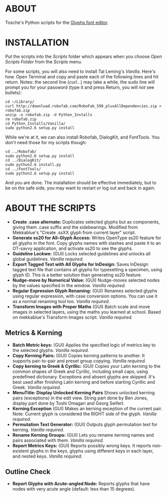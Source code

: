 # ABOUT

Tosche's Python scripts for the [Glyphs font editor](http://glyphsapp.com/).


# INSTALLATION

Put the scripts into the *Scripts* folder which appears when you choose *Open Scripts Folder* from the *Scripts* menu.

For some scripts, you will also need to install Tal Leming's *Vanilla*. Here's how. Open Terminal and copy and paste each of the following lines and hit return. Notes: the second line (*curl*...) may take a while, the sudo line will prompt you for your password (type it and press Return, you will *not* see bullets):

    cd ~/Library/
    curl http://download.robofab.com/RoboFab_599_plusAllDependencies.zip > robofab.zip
    unzip -o robofab.zip -d Python_Installs
    rm robofab.zip
    cd Python_Installs/Vanilla/
    sudo python2.6 setup.py install

While we're at it, we can also install Robofab, DialogKit, and FontTools. You don't need those for my scripts though:

    cd ../Robofab/
    sudo python2.6 setup.py install
    cd ../DialogKit/
    sudo python2.6 install.py
    cd ../FontTools/
    sudo python2.6 setup.py install

And you are done. The installation should be effective immediately, but to be on the safe side, you may want to restart or log out and back in again.

# ABOUT THE SCRIPTS
* **Create .case alternate:** Duplicates selected glyphs but as components, giving them .case suffix and the sidebearings. Modified from Mekkablue's "Create .ssXX glyph from current layer" script.
* **Generate ss20 for All-Glyph Access:** Writes OpenType ss20 feature for all glyphs in the font. Copy glyphs names with slashes and paste it to an OT-savvy application, and activate ss20 to see the glyphs.
* **Guideline Lockwe:** (GUI) Locks selected guidelines and unlocks all global guidelines. *Vanilla required.*
* **Export Tagged Text with All Glyphs for InDesign:** Saves InDesign tagged text file that contains all glyphs for typesetting a specimen, using glyph ID. This is a better solution than generating ss20 feature.
* **Nudge-move by Numerical Value:** (GUI) Nudge-moves selected nodes by the values specified in the window. *Vanilla required.*
* **Regular Expression Glyph Renaming:** (GUI) Renames selected glyphs using regular expression, with case conversion options. You can use it as a normal renaming tool too. *Vanilla required.*
* **Transform Images with Proper Maths** (GUI) Batch scale and move images in selected layers, using the maths you learned at school. Based on mekkablue's Transform Images script. *Vanilla required.*
## Metrics & Kerning
* **Batch Metric keys:** (GUI) Applies the specified logic of metrics key to the selected glyphs. *Vanilla required.*
* **Copy Kerning Pairs:** (GUI) Copies kerning patterns to another. It supports pair-to-pair and preset group copying. *Vanilla required.*
* **Copy kerning to Greek & Cyrillic:** (GUI) Copies your Latin kerning to the common shapes of Greek and Cyrillic, including small caps, using predefined dictionary. Exceptions and absent glyphs are skipped. It's best used after finishing Latin kerning and before starting Cyrillic and Greek. *Vanilla required.*
* **MenuTitle: Display Unlocked Kerning Pairs** Shows unlocked kerning pairs (exceptions) in the edit view. String part done by Ben Jones, display part done by Toshi Omagari and Georg Seifert.
* **Kerning Exception** (GUI) Makes an kerning exception of the current pair. Note: Current glyph is considered the RIGHT side of the glyph. *Vanilla required.*
* **Permutation Text Generator:** (GUI) Outputs glyph permutation text for kerning. *Vanilla required.*
* **Rename Kerning Groups:** (GUI) Lets you rename kerning names and pairs associated with them. *Vanilla required.*
* **Report Metrics Keys:** (GUI) Reports possibly wrong keys. It reports non-existent glyphs in the keys, glyphs using different keys in each layer, and nested keys. *Vanilla required.*
## Outline Check
* **Report Glyphs with Acute-angled Node:** Reports glyphs that have nodes with very acute angle (default: less than 15 degrees).